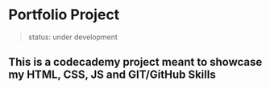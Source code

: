 # Portfolio Project

> status: under development

## This is a codecademy project meant to showcase my HTML, CSS, JS and GIT/GitHub Skills


